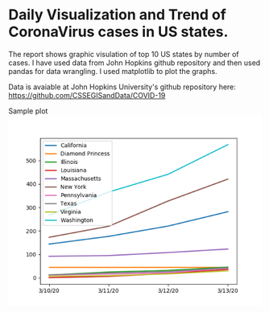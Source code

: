 # Daily Visualization and Trend of CoronaVirus cases in US states.
The report shows graphic visulation of top 10 US states by number of cases. I have used data from John Hopkins github repository and then used pandas for data wrangling. I used matplotlib to plot the graphs.

Data is avaiable at John Hopkins University's github repository here: https://github.com/CSSEGISandData/COVID-19

Sample plot
![](images/Figure_1.png)
